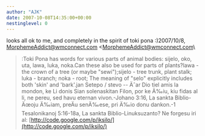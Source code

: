 ```yaml
---
author: "AJK"
date: 2007-10-08T14:35:00+00:00
nestinglevel: 0
---
```

looks all ok to me, and completely in the spirit of toki pona :)2007/10/8, [MorphemeAddict@wmconnect.com](mailto://MorphemeAddict@wmconnect.com) <[MorphemeAddict@wmconnect.com](mailto://MorphemeAddict@wmconnect.com)\
>:Toki Pona has words for various parts of animal bodies: sijelo, oko, uta, lawa, luka, noka.Can these also be used for parts of plants?lawa - the crown of a tree (or maybe "sewi");sijelo - tree trunk, plant stalk; luka - branch; noka - root; The meaning of "selo" explicitly includes both 'skin' and 'bark'.jan Setepo / stevo --
 Äˆar Dio tiel amis la mondon, ke Li donis Sian solenaskitan Filon, por ke Ä‰iu, kiu fidas al li, ne pereu, sed havu eternan vivon.-Johano 3:16, La sankta Biblio-Äœoju Ä‰iam, preÄu senÄ‰ese, pri Ä‰io donu dankon.-1 Tesalonikanoj 5:16-18a, La sankta Biblio-Linuksuzanto? Ne forgesu iri al: [http://code.google.com/p/iksilo/](http://code.google.com/p/iksilo/)